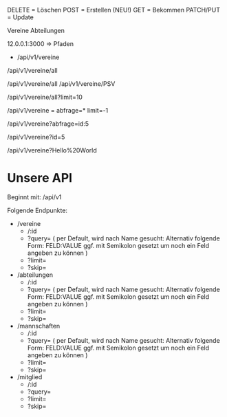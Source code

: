 DELETE = Löschen
POST = Erstellen (NEU!)
GET = Bekommen
PATCH/PUT = Update



Vereine
Abteilungen






12.0.0.1:3000 => Pfaden


* /api/v1/vereine

/api/v1/vereine/all



/api/v1/vereine/all
/api/v1/vereine/PSV

/api/v1/vereine/all?limit=10



/api/v1/vereine = abfrage=* limit=-1 

/api/v1/vereine?abfrage=id:5

/api/v1/vereine?id=5



/api/v1/vereine?Hello%20World




# Unsere API

Beginnt mit:  /api/v1

Folgende Endpunkte:


* /vereine
  * /:id
  * ?query= ( per Default, wird nach Name gesucht: Alternativ folgende Form: FELD:VALUE ggf. mit Semikolon gesetzt um noch ein Feld angeben zu können )
  * ?limit=
  * ?skip=
* /abteilungen
  * /:id
  * ?query= ( per Default, wird nach Name gesucht: Alternativ folgende Form: FELD:VALUE ggf. mit Semikolon gesetzt um noch ein Feld angeben zu können )
  * ?limit=
  * ?skip=
* /mannschaften
  * /:id
  * ?query= ( per Default, wird nach Name gesucht: Alternativ folgende Form: FELD:VALUE ggf. mit Semikolon gesetzt um noch ein Feld angeben zu können )
  * ?limit=
  * ?skip=
* /mitglied
  * /:id
  * ?query= 
  * ?limit=
  * ?skip=